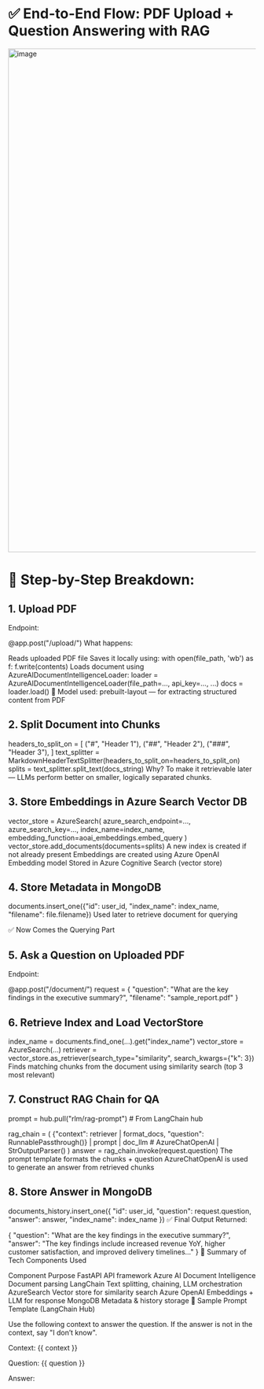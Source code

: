 # ✅ End-to-End Flow: PDF Upload + Question Answering with RAG
<img width="1536" height="1024" alt="image" src="https://github.com/user-attachments/assets/a591ca08-6f72-4641-ac63-ff2334e67f6e" />

# 🔁 Step-by-Step Breakdown:

## 1. Upload PDF

Endpoint:

@app.post("/upload/")
What happens:

Reads uploaded PDF file
Saves it locally using:
with open(file_path, 'wb') as f:
    f.write(contents)
Loads document using AzureAIDocumentIntelligenceLoader:
loader = AzureAIDocumentIntelligenceLoader(file_path=..., api_key=..., ...)
docs = loader.load()
🔧 Model used: prebuilt-layout — for extracting structured content from PDF

## 2. Split Document into Chunks

headers_to_split_on = [
    ("#", "Header 1"),
    ("##", "Header 2"),
    ("###", "Header 3"),
]
text_splitter = MarkdownHeaderTextSplitter(headers_to_split_on=headers_to_split_on)
splits = text_splitter.split_text(docs_string)
Why?
To make it retrievable later — LLMs perform better on smaller, logically separated chunks.

## 3. Store Embeddings in Azure Search Vector DB

vector_store = AzureSearch(
    azure_search_endpoint=...,
    azure_search_key=...,
    index_name=index_name,
    embedding_function=aoai_embeddings.embed_query
)
vector_store.add_documents(documents=splits)
A new index is created if not already present
Embeddings are created using Azure OpenAI Embedding model
Stored in Azure Cognitive Search (vector store)
## 4. Store Metadata in MongoDB

documents.insert_one({"id": user_id, "index_name": index_name, "filename": file.filename})
Used later to retrieve document for querying

✅ Now Comes the Querying Part
## 5. Ask a Question on Uploaded PDF

Endpoint:

@app.post("/document/")
request = {
  "question": "What are the key findings in the executive summary?",
  "filename": "sample_report.pdf"
}
## 6. Retrieve Index and Load VectorStore

index_name = documents.find_one(...).get("index_name")
vector_store = AzureSearch(...)
retriever = vector_store.as_retriever(search_type="similarity", search_kwargs={"k": 3})
Finds matching chunks from the document using similarity search (top 3 most relevant)
## 7. Construct RAG Chain for QA

prompt = hub.pull("rlm/rag-prompt")  # From LangChain hub

rag_chain = (
    {"context": retriever | format_docs, "question": RunnablePassthrough()}
    | prompt
    | doc_llm  # AzureChatOpenAI
    | StrOutputParser()
)
answer = rag_chain.invoke(request.question)
The prompt template formats the chunks + question
AzureChatOpenAI is used to generate an answer from retrieved chunks
## 8. Store Answer in MongoDB

documents_history.insert_one({
  "id": user_id,
  "question": request.question,
  "answer": answer,
  "index_name": index_name
})
✅ Final Output Returned:

{
  "question": "What are the key findings in the executive summary?",
  "answer": "The key findings include increased revenue YoY, higher customer satisfaction, and improved delivery timelines..."
}
🧠 Summary of Tech Components Used

Component	Purpose
FastAPI	API framework
Azure AI Document Intelligence	Document parsing
LangChain	Text splitting, chaining, LLM orchestration
AzureSearch	Vector store for similarity search
Azure OpenAI	Embeddings + LLM for response
MongoDB	Metadata & history storage
🧪 Sample Prompt Template (LangChain Hub)

Use the following context to answer the question. If the answer is not in the context, say "I don’t know".

Context: 
{{ context }}

Question: 
{{ question }}

Answer:
